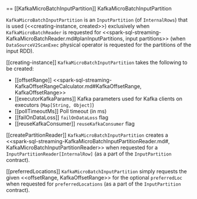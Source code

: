 == [[KafkaMicroBatchInputPartition]] KafkaMicroBatchInputPartition

`KafkaMicroBatchInputPartition` is an `InputPartition` (of `InternalRows`) that is used (<<creating-instance, created>>) exclusively when `KafkaMicroBatchReader` is requested for <<spark-sql-streaming-KafkaMicroBatchReader.md#planInputPartitions, input partitions>> (when `DataSourceV2ScanExec` physical operator is requested for the partitions of the input RDD).

[[creating-instance]]
`KafkaMicroBatchInputPartition` takes the following to be created:

* [[offsetRange]] <<spark-sql-streaming-KafkaOffsetRangeCalculator.md#KafkaOffsetRange, KafkaOffsetRange>>
* [[executorKafkaParams]] Kafka parameters used for Kafka clients on executors (`Map[String, Object]`)
* [[pollTimeoutMs]] Poll timeout (in ms)
* [[failOnDataLoss]] `failOnDataLoss` flag
* [[reuseKafkaConsumer]] `reuseKafkaConsumer` flag

[[createPartitionReader]]
`KafkaMicroBatchInputPartition` creates a <<spark-sql-streaming-KafkaMicroBatchInputPartitionReader.md#, KafkaMicroBatchInputPartitionReader>> when requested for a `InputPartitionReader[InternalRow]` (as a part of the `InputPartition` contract).

[[preferredLocations]]
`KafkaMicroBatchInputPartition` simply requests the given <<offsetRange, KafkaOffsetRange>> for the optional `preferredLoc` when requested for `preferredLocations` (as a part of the `InputPartition` contract).
